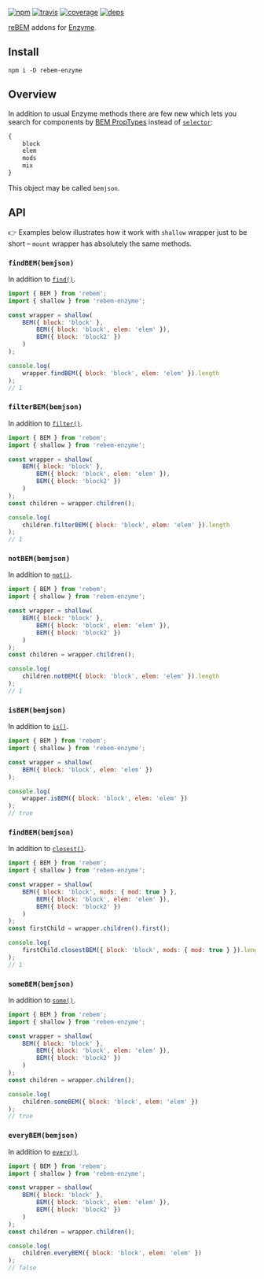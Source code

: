 [![npm](https://img.shields.io/npm/v/rebem-enzyme.svg?style=flat-square)](https://www.npmjs.com/package/rebem-enzyme)
[![travis](http://img.shields.io/travis/rebem/enzyme.svg?style=flat-square)](https://travis-ci.org/rebem/enzyme)
[![coverage](https://img.shields.io/codecov/c/github/rebem/enzyme.svg?style=flat-square)](https://codecov.io/github/rebem/enzyme)
[![deps](https://img.shields.io/gemnasium/rebem/enzyme.svg?style=flat-square)](https://gemnasium.com/rebem/enzyme)

[reBEM](https://github.com/rebem/rebem) addons for [Enzyme](http://airbnb.io/enzyme/).

## Install

```
npm i -D rebem-enzyme
```

## Overview

In addition to usual Enzyme methods there are few new which lets you search for components by [BEM PropTypes](https://github.com/rebem/rebem#bem-proptypes) instead of [`selector`](http://airbnb.io/enzyme/GLOSSARY.html#selector):

```js
{
    block
    elem
    mods
    mix
}
```

This object may be called `bemjson`.

## API

:point_right: Examples below illustrates how it work with `shallow` wrapper just to be short – `mount` wrapper has absolutely the same methods.

### `findBEM(bemjson)`

In addition to [`find()`](http://airbnb.io/enzyme/docs/api/ShallowWrapper/find.html).

```js
import { BEM } from 'rebem';
import { shallow } from 'rebem-enzyme';

const wrapper = shallow(
    BEM({ block: 'block' },
        BEM({ block: 'block', elem: 'elem' }),
        BEM({ block: 'block2' })
    )
);

console.log(
    wrapper.findBEM({ block: 'block', elem: 'elem' }).length
);
// 1
```

### `filterBEM(bemjson)`

In addition to [`filter()`](http://airbnb.io/enzyme/docs/api/ShallowWrapper/filter.html).

```js
import { BEM } from 'rebem';
import { shallow } from 'rebem-enzyme';

const wrapper = shallow(
    BEM({ block: 'block' },
        BEM({ block: 'block', elem: 'elem' }),
        BEM({ block: 'block2' })
    )
);
const children = wrapper.children();

console.log(
    children.filterBEM({ block: 'block', elem: 'elem' }).length
);
// 1
```

### `notBEM(bemjson)`

In addition to [`not()`](http://airbnb.io/enzyme/docs/api/ShallowWrapper/not.html).

```js
import { BEM } from 'rebem';
import { shallow } from 'rebem-enzyme';

const wrapper = shallow(
    BEM({ block: 'block' },
        BEM({ block: 'block', elem: 'elem' }),
        BEM({ block: 'block2' })
    )
);
const children = wrapper.children();

console.log(
    children.notBEM({ block: 'block', elem: 'elem' }).length
);
// 1
```

### `isBEM(bemjson)`

In addition to [`is()`](http://airbnb.io/enzyme/docs/api/ShallowWrapper/is.html).

```js
import { BEM } from 'rebem';
import { shallow } from 'rebem-enzyme';

const wrapper = shallow(
    BEM({ block: 'block', elem: 'elem' })
);

console.log(
    wrapper.isBEM({ block: 'block', elem: 'elem' })
);
// true
```

### `findBEM(bemjson)`

In addition to [`closest()`](http://airbnb.io/enzyme/docs/api/ShallowWrapper/closest.html).

```js
import { BEM } from 'rebem';
import { shallow } from 'rebem-enzyme';

const wrapper = shallow(
    BEM({ block: 'block', mods: { mod: true } },
        BEM({ block: 'block', elem: 'elem' }),
        BEM({ block: 'block2' })
    )
);
const firstChild = wrapper.children().first();

console.log(
    firstChild.closestBEM({ block: 'block', mods: { mod: true } }).length
);
// 1
```

### `someBEM(bemjson)`

In addition to [`some()`](http://airbnb.io/enzyme/docs/api/ShallowWrapper/some.html).

```js
import { BEM } from 'rebem';
import { shallow } from 'rebem-enzyme';

const wrapper = shallow(
    BEM({ block: 'block' },
        BEM({ block: 'block', elem: 'elem' }),
        BEM({ block: 'block2' })
    )
);
const children = wrapper.children();

console.log(
    children.someBEM({ block: 'block', elem: 'elem' })
);
// true
```

### `everyBEM(bemjson)`

In addition to [`every()`](http://airbnb.io/enzyme/docs/api/ShallowWrapper/every.html).

```js
import { BEM } from 'rebem';
import { shallow } from 'rebem-enzyme';

const wrapper = shallow(
    BEM({ block: 'block' },
        BEM({ block: 'block', elem: 'elem' }),
        BEM({ block: 'block2' })
    )
);
const children = wrapper.children();

console.log(
    children.everyBEM({ block: 'block', elem: 'elem' })
);
// false
```
